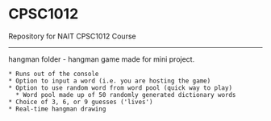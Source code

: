 # CPSC1012
Repository for NAIT CPSC1012 Course
<hr>
hangman folder - hangman game made for mini project.

```
* Runs out of the console
* Option to input a word (i.e. you are hosting the game)
* Option to use random word from word pool (quick way to play)
  * Word pool made up of 50 randomly generated dictionary words
* Choice of 3, 6, or 9 guesses ('lives')
* Real-time hangman drawing
```
